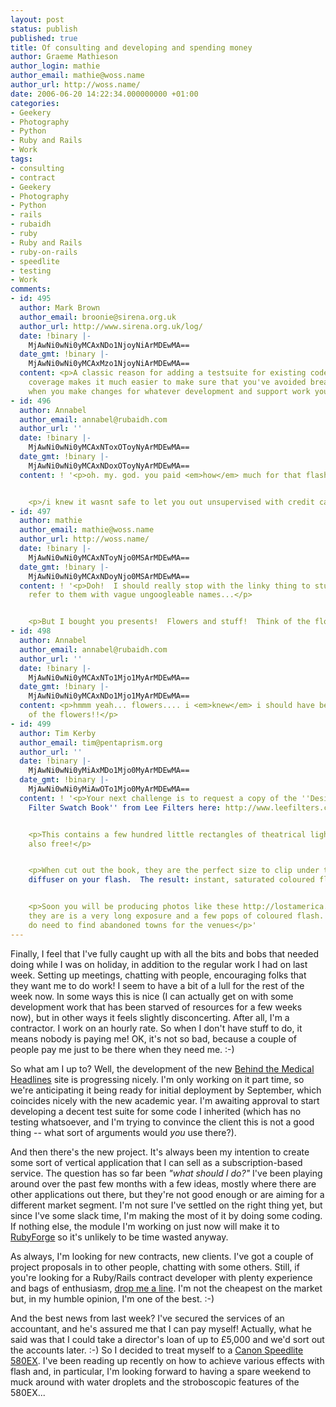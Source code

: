 ```yaml
---
layout: post
status: publish
published: true
title: Of consulting and developing and spending money
author: Graeme Mathieson
author_login: mathie
author_email: mathie@woss.name
author_url: http://woss.name/
date: 2006-06-20 14:22:34.000000000 +01:00
categories:
- Geekery
- Photography
- Python
- Ruby and Rails
- Work
tags:
- consulting
- contract
- Geekery
- Photography
- Python
- rails
- rubaidh
- ruby
- Ruby and Rails
- ruby-on-rails
- speedlite
- testing
- Work
comments:
- id: 495
  author: Mark Brown
  author_email: broonie@sirena.org.uk
  author_url: http://www.sirena.org.uk/log/
  date: !binary |-
    MjAwNi0wNi0yMCAxNDo1NjoyNiArMDEwMA==
  date_gmt: !binary |-
    MjAwNi0wNi0yMCAxMzo1NjoyNiArMDEwMA==
  content: <p>A classic reason for adding a testsuite for existing code is that test
    coverage makes it much easier to make sure that you've avoided breaking anything
    when you make changes for whatever development and support work you need to do.</p>
- id: 496
  author: Annabel
  author_email: annabel@rubaidh.com
  author_url: ''
  date: !binary |-
    MjAwNi0wNi0yMCAxNToxOToyNyArMDEwMA==
  date_gmt: !binary |-
    MjAwNi0wNi0yMCAxNDoxOToyNyArMDEwMA==
  content: ! '<p>oh. my. god. you paid <em>how</em> much for that flashy torch thing?!?!</p>


    <p>/i knew it wasnt safe to let you out unsupervised with credit cards!!/</p>'
- id: 497
  author: mathie
  author_email: mathie@woss.name
  author_url: http://woss.name/
  date: !binary |-
    MjAwNi0wNi0yMCAxNToyNjo0MSArMDEwMA==
  date_gmt: !binary |-
    MjAwNi0wNi0yMCAxNDoyNjo0MSArMDEwMA==
  content: ! '<p>Doh!  I should really stop with the linky thing to stuff that I buy.  And
    refer to them with vague ungoogleable names...</p>


    <p>But I bought you presents!  Flowers and stuff!  Think of the flowers! :-P</p>'
- id: 498
  author: Annabel
  author_email: annabel@rubaidh.com
  author_url: ''
  date: !binary |-
    MjAwNi0wNi0yMCAxNTo1Mjo1MyArMDEwMA==
  date_gmt: !binary |-
    MjAwNi0wNi0yMCAxNDo1Mjo1MyArMDEwMA==
  content: <p>hmmm yeah... flowers.... i <em>knew</em> i should have been more suspicious
    of the flowers!!</p>
- id: 499
  author: Tim Kerby
  author_email: tim@pentaprism.org
  author_url: ''
  date: !binary |-
    MjAwNi0wNi0yMiAxMDo1Mjo0MyArMDEwMA==
  date_gmt: !binary |-
    MjAwNi0wNi0yMiAwOTo1Mjo0MyArMDEwMA==
  content: ! '<p>Your next challenge is to request a copy of the ''Designers Edition
    Filter Swatch Book'' from Lee Filters here: http://www.leefilters.com/CU.asp?PageID=144</p>


    <p>This contains a few hundred little rectangles of theatrical lighting gels.  It''s
    also free!</p>


    <p>When cut out the book, they are the perfect size to clip under the pull out
    diffuser on your flash.  The result: instant, saturated coloured flash pulses.</p>


    <p>Soon you will be producing photos like these http://lostamerica.com/images/ghost.html  All
    they are is a very long exposure and a few pops of coloured flash.  Although you
    do need to find abandoned towns for the venues</p>'
---
```

Finally, I feel that I've fully caught up with all the bits and bobs that needed doing while I was on holiday, in addition to the regular work I had on last week.  Setting up meetings, chatting with people, encouraging folks that they want me to do work!  I seem to have a bit of a lull for the rest of the week now.  In some ways this is nice (I can actually get on with some development work that has been starved of resources for a few weeks now), but in other ways it feels slightly disconcerting.  After all, I'm a contractor.  I work on an hourly rate.  So when I don't have stuff to do, it means nobody is paying me!  OK, it's not so bad, because a couple of people pay me just to be there when they need me. :-)

So what am I up to?  Well, the development of the new [Behind the Medical Headlines](http://www.behindthemedicalheadlines.com/) site is progressing nicely.  I'm only working on it part time, so we're anticipating it being ready for initial deployment by September, which coincides nicely with the new academic year.  I'm awaiting approval to start developing a decent test suite for some code I inherited (which has no testing whatsoever, and I'm trying to convince the client this is not a good thing -- what sort of arguments would *you* use there?).

And then there's the new project.  It's always been my intention to create some sort of vertical application that I can sell as a subscription-based service.  The question has so far been *"what should I do?"*  I've been playing around over the past few months with a few ideas, mostly where there are other applications out there, but they're not good enough or are aiming for a different market segment.  I'm not sure I've settled on the right thing yet, but since I've some slack time, I'm making the most of it by doing some coding.  If nothing else, the module I'm working on just now will make it to [RubyForge](http://rubyforge.org/) so it's unlikely to be time wasted anyway.

As always, I'm looking for new contracts, new clients.  I've got a couple of project proposals in to other people, chatting with some others.  Still, if you're looking for a Ruby/Rails contract developer with plenty experience and bags of enthusiasm, [drop me a line](mailto:mathie@rubaidh.com).  I'm not the cheapest on the market but, in my humble opinion, I'm one of the best. :-)

And the best news from last week?  I've secured the services of an accountant, and he's assured me that I can pay myself!  Actually, what he said was that I could take a director's loan of up to &pound;5,000 and we'd sort out the accounts later. :-)  So I decided to treat myself to a [Canon Speedlite 580EX](http://www.usa.canon.com/consumer/controller?act=ModelDetailAct&fcategoryid=141&modelid=10514).  I've been reading up recently on how to achieve various effects with flash and, in particular, I'm looking forward to having a spare weekend to muck around with water droplets and the stroboscopic features of the 580EX...
